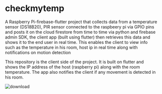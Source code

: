 # checkmytemp

A Raspberry Pi-firebase-flutter project that collects data from a temperature sensor (DS18B20), PIR sensor connected to the raspbeery pi via GPIO pins and posts it on the cloud firestore from time to time via python and firebase admin SDK, the client app (built using flutter) then retrieves this data and shows it to the end user in real time. This enables the client to view info such as the temperature in his room, host ip in real time along with notifications on motion detection

This repository is the client side of the project. It is built on flutter and shows the IP address of the host (raspberry pi) along with the room temperature. The app also notifies the client if any movement is detected in his room.

![download](https://user-images.githubusercontent.com/61236944/127274118-cabb008e-4f29-40a3-9ec2-18dcbf1c1bf7.png)

